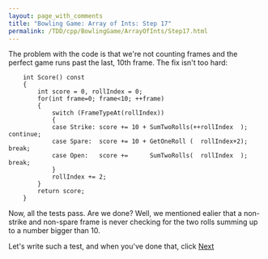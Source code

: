 ```yaml
---
layout: page_with_comments
title: "Bowling Game: Array of Ints: Step 17"
permalink: /TDD/cpp/BowlingGame/ArrayOfInts/Step17.html
---
```


The problem with the code is that we're not counting frames and the perfect game runs past the last, 10th frame. The fix isn't too hard:

```
    int Score() const
    {
        int score = 0, rollIndex = 0;
        for(int frame=0; frame<10; ++frame)
        {
            switch (FrameTypeAt(rollIndex))
            {
            case Strike: score += 10 + SumTwoRolls(++rollIndex  ); continue;
            case Spare:  score += 10 + GetOneRoll (  rollIndex+2); break;
            case Open:   score +=      SumTwoRolls(  rollIndex  ); break;
            }
            rollIndex += 2;
        }
        return score;
    }
```

Now, all the tests pass.  Are we done? Well, we mentioned ealier that a non-strike and non-spare frame is never checking for the two rolls summing up to a number bigger than 10.

Let's write such a test, and when you've done that, click [Next](Step18.html)
